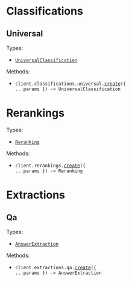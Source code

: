 # Classifications

## Universal

Types:

- <code><a href="./src/resources/classifications/universal.ts">UniversalClassification</a></code>

Methods:

- <code title="post /classifications/universal">client.classifications.universal.<a href="./src/resources/classifications/universal.ts">create</a>({ ...params }) -> UniversalClassification</code>

# Rerankings

Types:

- <code><a href="./src/resources/rerankings.ts">Reranking</a></code>

Methods:

- <code title="post /rerankings">client.rerankings.<a href="./src/resources/rerankings.ts">create</a>({ ...params }) -> Reranking</code>

# Extractions

## Qa

Types:

- <code><a href="./src/resources/extractions/qa.ts">AnswerExtraction</a></code>

Methods:

- <code title="post /extractions/qa">client.extractions.qa.<a href="./src/resources/extractions/qa.ts">create</a>({ ...params }) -> AnswerExtraction</code>
